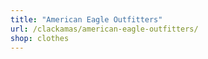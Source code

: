 ```yaml
---
title: "American Eagle Outfitters"
url: /clackamas/american-eagle-outfitters/
shop: clothes
---
```

